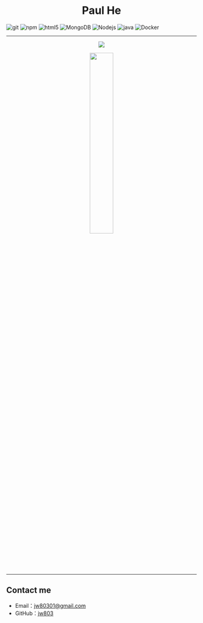 <h1 align="center">Paul He </h1>

<p>
  <img alt="git" src="https://img.shields.io/badge/-Git-F05032?style=flat-square&logo=git&logoColor=white" />
  <img alt="npm" src="https://img.shields.io/badge/-NPM-CB3837?style=flat-square&logo=npm&logoColor=white" />
  <img alt="html5" src="https://img.shields.io/badge/-HTML5-E34F26?style=flat-square&logo=html5&logoColor=white" />
  <img alt="MongoDB" src="https://img.shields.io/badge/-MongoDB-13aa52?style=flat-square&logo=mongodb&logoColor=white" />
  <img alt="Nodejs" src="https://img.shields.io/badge/-Nodejs-43853d?style=flat-square&logo=Node.js&logoColor=white" />
  <img alt="java" src="https://img.shields.io/badge/-Java-F7F7F7?style=flat&logo=java&logoColor=ff1234">
  <img alt="Docker" src="https://img.shields.io/badge/-Docker-46a2f1?style=flat-square&logo=docker&logoColor=white" />
  
</p>

---

<p align="center">
    <img src="https://komarev.com/ghpvc/?username=jw803&label=Visitors&color=0e75b6&style=flat"/>
</p>

<div align="center">
  <a href="https://www.github.com/jw803" target="blank">
    <img width=35% src="https://github-readme-stats.vercel.app/api/top-langs/?username=jw803&layout=compact&include_all_commits=true&count_private=true&title_color=FFFFFF&text_color=FFFFFF&hide_border=true&border_radius=15&icon_color=FFFFFF&bg_color=FFFFFF,23272D,243949">
  </a>
</div>

---

## Contact me
- Email：jw80301@gmail.com
- GitHub：[jw803](https://www.github.com/jw803)

